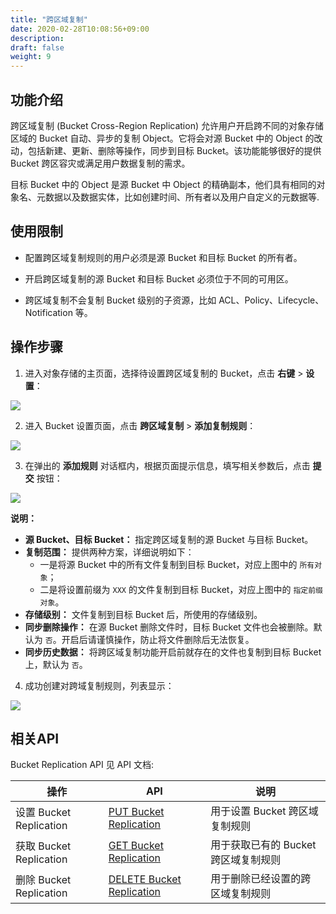```yaml
---
title: "跨区域复制"
date: 2020-02-28T10:08:56+09:00
description:
draft: false
weight: 9
---
```


## 功能介绍

跨区域复制 (Bucket Cross-Region Replication) 允许用户开启跨不同的对象存储区域的 Bucket 自动、异步的复制 Object。它将会对源 Bucket 中的 Object 的改动，包括新建、更新、删除等操作，同步到目标 Bucket。该功能能够很好的提供 Bucket 跨区容灾或满足用户数据复制的需求。

目标 Bucket 中的 Object 是源 Bucket 中 Object 的精确副本，他们具有相同的对象名、元数据以及数据实体，比如创建时间、所有者以及用户自定义的元数据等.

## 使用限制

- 配置跨区域复制规则的用户必须是源 Bucket 和目标 Bucket 的所有者。

- 开启跨区域复制的源 Bucket 和目标 Bucket 必须位于不同的可用区。

- 跨区域复制不会复制 Bucket 级别的子资源，比如 ACL、Policy、Lifecycle、Notification 等。

## 操作步骤
1. 进入对象存储的主页面，选择待设置跨区域复制的 Bucket，点击 **右键** > **设置**：

 ![](../../_images/set_bucket_replication1.png)

2. 进入 Bucket 设置页面，点击 **跨区域复制** > **添加复制规则**：

 ![](../../_images/set_bucket_replication2.png)

3. 在弹出的 **添加规则** 对话框内，根据页面提示信息，填写相关参数后，点击 **提交** 按钮：

 ![](../../_images/set_bucket_replication3.png)

 **说明：**
   - **源 Bucket、目标 Bucket：** 指定跨区域复制的源 Bucket 与目标 Bucket。
   - **复制范围：** 提供两种方案，详细说明如下：
      - 一是将源 Bucket 中的所有文件复制到目标 Bucket，对应上图中的 `所有对象`；
      - 二是将设置前缀为 `XXX` 的文件复制到目标 Bucket，对应上图中的 `指定前缀对象`。
   - **存储级别：** 文件复制到目标 Bucket 后，所使用的存储级别。
   - **同步删除操作：** 在源 Bucket 删除文件时，目标 Bucket 文件也会被删除。默认为 `否`。开启后请谨慎操作，防止将文件删除后无法恢复。
   - **同步历史数据：** 将跨区域复制功能开启前就存在的文件也复制到目标 Bucket 上，默认为 `否`。

4. 成功创建对跨域复制规则，列表显示：

 ![](../../_images/set_bucket_replication4.png)

## 相关API

Bucket Replication API 见 API 文档:

|操作|API|说明|
|--|--|--|
|设置 Bucket Replication|[PUT Bucket Replication](/storage/object-storage/api/bucket/repliation/put_replication)|用于设置 Bucket 跨区域复制规则|
|获取 Bucket Replication|[GET Bucket Replication](/storage/object-storage/api/bucket/repliation/get_replication)|用于获取已有的 Bucket 跨区域复制规则|
|删除 Bucket Replication|[DELETE Bucket Replication](/storage/object-storage/api/bucket/repliation/delete_replication)|用于删除已经设置的跨区域复制规则|

